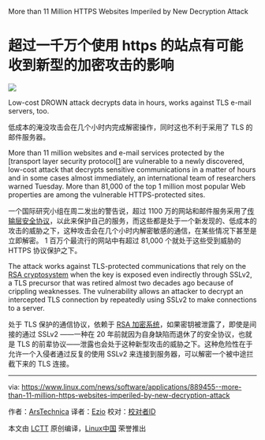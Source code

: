 More than 11 Million HTTPS Websites Imperiled by New Decryption Attack

超过一千万个使用 https 的站点有可能收到新型的加密攻击的影响
===========================================================================

![](https://www.linux.com/images/stories/66866/drown-explainer.jpg)

Low-cost DROWN attack decrypts data in hours, works against TLS e-mail servers, too. 

低成本的淹没攻击会在几个小时内完成解密操作，同时这也不利于采用了 TLS 的邮件服务器。

More than 11 million websites and e-mail services protected by the [transport layer security protocol[[1] are vulnerable to a newly discovered, low-cost attack that decrypts sensitive communications in a matter of hours and in some cases almost immediately, an international team of researchers warned Tuesday. More than 81,000 of the top 1 million most popular Web properties are among the vulnerable HTTPS-protected sites.

一个国际研究小组在周二发出的警告说，超过 1100 万的网站和邮件服务采用了[传输层安全协议][1]，以此来保护自己的服务，而这些都是处于一个新发现的、低成本的攻击的威胁之下，这种攻击会在几个小时内解密敏感的通信，在某些情况下甚至是立即解密。 1 百万个最流行的网站中有超过 81,000 个就处于这些受到威胁的 HTTPS 协议保护之下。

The attack works against TLS-protected communications that rely on the [RSA cryptosystem][2] when the key is exposed even indirectly through SSLv2, a TLS precursor that was retired almost two decades ago because of crippling weaknesses. The vulnerability allows an attacker to decrypt an intercepted TLS connection by repeatedly using SSLv2 to make connections to a server.

处于 TLS 保护的通信协议，依赖于 [RSA 加密系统][2]，如果密钥被泄露了，即使是间接的通过 SSLv2 ——一种在 20 年前就因为自身缺陷而退休了的安全协议，也就是 TLS 的前辈协议——泄露也会处于这种新型攻击的威胁之下。这种危险性在于允许一个入侵者通过反复的使用 SSLv2 来连接到服务器，可以解密一个被中途拦截下来的 TLS 连接。

--------------------------------------------------------------------------------

via: https://www.linux.com/news/software/applications/889455--more-than-11-million-https-websites-imperiled-by-new-decryption-attack

作者：[ArsTechnica][a]
译者：[Ezio](https://github.com/oska874)
校对：[校对者ID](https://github.com/校对者ID)

本文由 [LCTT](https://github.com/LCTT/TranslateProject) 原创编译，[Linux中国](https://linux.cn/) 荣誉推出

[a]: https://www.linux.com/community/forums/person/112
[1]: https://en.wikipedia.org/wiki/Transport_Layer_Security
[2]: https://en.wikipedia.org/wiki/RSA_(cryptosystem)

